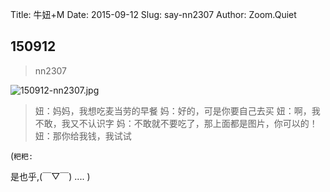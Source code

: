 Title: 牛妞+M
Date: 2015-09-12
Slug: say-nn2307
Author: Zoom.Quiet


## 150912
> nn2307

![150912-nn2307.jpg](http://momoko.zoomquiet.top/niuniu-albums/nn2015/150912-nn2307.jpg?imageView2/2/w/420)

> 妞：妈妈，我想吃麦当劳的早餐
> 妈：好的，可是你要自己去买
> 妞：啊，我不敢，我又不认识字
> 妈：不敢就不要吃了，那上面都是图片，你可以的！
> 妞：那你给我钱，我试试


(`粑粑:` 

是也乎,(￣▽￣)
....
)


